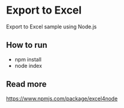 # Export to Excel
Export to Excel sample using Node.js

## How to run
- npm install
- node index

## Read more
https://www.npmjs.com/package/excel4node
